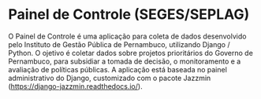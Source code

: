 # Painel de Controle (SEGES/SEPLAG)

O Painel de Controle é uma aplicação para coleta de dados desenvolvido pelo Instituto de Gestão Pública de Pernambuco, utilizando Django / Python.
O ojetivo é coletar dados sobre projetos prioritários do Governo de Pernambuco, para subsidiar a tomada de decisão, o monitoramento e a avaliação de políticas públicas. 
A aplicação está baseada no painel administrativo do Django, customizado com o pacote Jazzmin (https://django-jazzmin.readthedocs.io/). 
